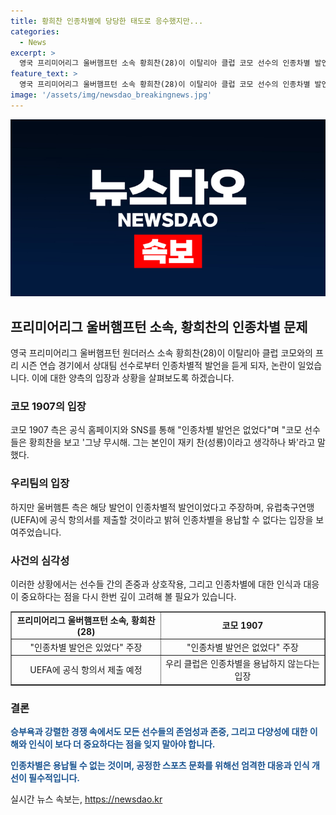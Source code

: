 ```yaml
---
title: 황희찬 인종차별에 당당한 태도로 응수했지만...
categories:
  - News
excerpt: >
  영국 프리미어리그 울버햄프턴 소속 황희찬(28)이 이탈리아 클럽 코모 선수의 인종차별 발언을 받았다는 주장에 코모는 인종차별은 없었다고 주장하며 해명했다. 그러나 해외에서 재키 찬은 동양인을 비하하는 의미로 사용되는 것으로 알려졌다. 이에 울버햄프턴 구단은 UEFA에 항의서를 제출할 예정이며 황희찬은 동료들의 지지를 받고 있다. (총 150자)
feature_text: >
  영국 프리미어리그 울버햄프턴 소속 황희찬(28)이 이탈리아 클럽 코모 선수의 인종차별 발언을 받았다는 주장에 코모는 인종차별은 없었다고 주장하며 해명했다. 그러나 해외에서 재키 찬은 동양인을 비하하는 의미로 사용되는 것으로 알려졌다. 이에 울버햄프턴 구단은 UEFA에 항의서를 제출할 예정이며 황희찬은 동료들의 지지를 받고 있다. (총 150자)
image: '/assets/img/newsdao_breakingnews.jpg'
---
```


<p><img src="/assets/img/newsdao_breakingnews.jpg" alt="cryptoinkorea 속보" /></p>

<h2 data-ke-size="size26">프리미어리그 울버햄프턴 소속, 황희찬의 인종차별 문제</h2>

<p data-ke-size="size16">영국 프리미어리그 울버햄프턴 원더러스 소속 황희찬(28)이 이탈리아 클럽 코모와의 프리 시즌 연습 경기에서 상대팀 선수로부터 인종차별적 발언을 듣게 되자, 논란이 일었습니다. 이에 대한 양측의 입장과 상황을 살펴보도록 하겠습니다.</p>

<h3 data-ke-size="size24">코모 1907의 입장</h3>

<p data-ke-size="size16">코모 1907 측은 공식 홈페이지와 SNS를 통해 "인종차별 발언은 없었다"며 "코모 선수들은 황희찬을 보고 '그냥 무시해. 그는 본인이 재키 찬(성룡)이라고 생각하나 봐'라고 말했다.</p>

<h3 data-ke-size="size24">우리팀의 입장</h3>

<p data-ke-size="size16">하지만 울버햄튼 측은 해당 발언이 인종차별적 발언이었다고 주장하며, 유럽축구연맹(UEFA)에 공식 항의서를 제출할 것이라고 밝혀 인종차별을 용납할 수 없다는 입장을 보여주었습니다.</p>

<h3 data-ke-size="size24">사건의 심각성</h3>

<p data-ke-size="size16">이러한 상황에서는 선수들 간의 존중과 상호작용, 그리고 인종차별에 대한 인식과 대응이 중요하다는 점을 다시 한번 깊이 고려해 볼 필요가 있습니다.</p>

<table style="width: 100%;" border="1">
<tbody>
<tr>
<td style="text-align: center; height: 17px;"><b>프리미어리그 울버햄프턴 소속, 황희찬(28) </b></td>
<td style="text-align: center; height: 17px;"><b>코모 1907</b></td>
</tr>
<tr>
<td style="text-align: center; height: 17px;">"인종차별 발언은 있었다" 주장</td>
<td style="text-align: center; height: 17px;">"인종차별 발언은 없었다" 주장</td>
</tr>
<tr>
<td style="text-align: center; height: 17px;">UEFA에 공식 항의서 제출 예정</td>
<td style="text-align: center; height: 17px;">우리 클럽은 인종차별을 용납하지 않는다는 입장</td>
</tr>
</tbody>
</table>

<h3 data-ke-size="size24">결론</h3>

<p data-ke-size="size16"><b><span style="color: #1a5490;">승부욕과 강렬한 경쟁 속에서도 모든 선수들의 존엄성과 존중, 그리고 다양성에 대한 이해와 인식이 보다 더 중요하다는 점을 잊지 말아야 합니다.</span></b></p>

<p data-ke-size="size16"><b><span style="color: #1a5490;">인종차별은 용납될 수 없는 것이며, 공정한 스포츠 문화를 위해선 엄격한 대응과 인식 개선이 필수적입니다.</span></b></p>
실시간 뉴스 속보는, <a href="https://newsdao.kr" rel="dofollow">https://newsdao.kr</a>


